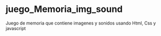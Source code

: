 # juego_Memoria_img_sound
Juego de memoria que contiene imagenes y sonidos usando Html, Css y javascript
